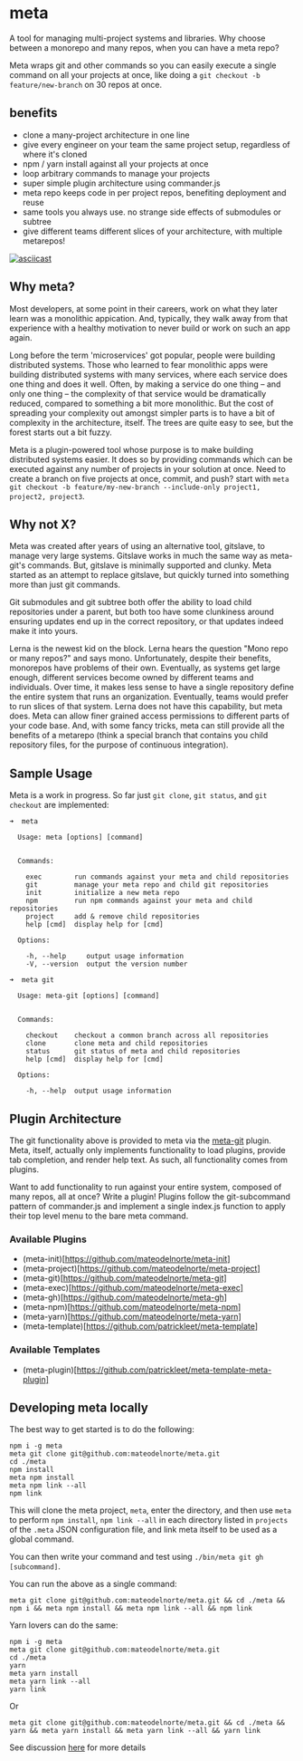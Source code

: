 # meta

A tool for managing multi-project systems and libraries. Why choose between a monorepo and many repos, when you can have a meta repo?

Meta wraps git and other commands so you can easily execute a single command on all your projects at once, like doing a `git checkout -b feature/new-branch` on 30 repos at once. 

## benefits

  - clone a many-project architecture in one line
  - give every engineer on your team the same project setup, regardless of where it's cloned
  - npm / yarn install against all your projects at once
  - loop arbitrary commands to manage your projects
  - super simple plugin architecture using commander.js
  - meta repo keeps code in per project repos, benefiting deployment and reuse
  - same tools you always use. no strange side effects of submodules or subtree
  - give different teams different slices of your architecture, with multiple metarepos!

[![asciicast](https://asciinema.org/a/4e5oa02980izleujtrch6bary.png)](https://asciinema.org/a/4e5oa02980izleujtrch6bary)

## Why meta?

Most developers, at some point in their careers, work on what they later learn was a monolithic appication. And, typically, they walk
away from that experience with a healthy motivation to never build or work on such an app again. 

Long before the term 'microservices' got popular, people were building distributed systems. Those who learned to fear monolithic apps
were building distributed systems with many services, where each service does one thing and does it well. Often, by making a service do 
one thing – and only one thing – the complexity of that service would be dramatically reduced, compared to something a bit more monolithic.
But the cost of spreading your complexity out amongst simpler parts is to have a bit of complexity in the architecture, itself. The trees
are quite easy to see, but the forest starts out a bit fuzzy.

Meta is a plugin-powered tool whose purpose is to make building distributed systems easier. It does so by providing commands which can be 
executed against any number of projects in your solution at once. Need to create a branch on five projects at once, commit, and push? start 
with `meta git checkout -b feature/my-new-branch --include-only project1, project2, project3`. 

## Why not X?

Meta was created after years of using an alternative tool, gitslave, to manage very large systems. Gitslave works in much the same way as meta-git's commands. But, 
gitslave is minimally supported and clunky. Meta started as an attempt to replace gitslave, but quickly turned into something more than
just git commands. 

Git submodules and git subtree both offer the ability to load child repositories under a parent, but both too have some clunkiness around 
ensuring updates end up in the correct repository, or that updates indeed make it into yours. 

Lerna is the newest kid on the block. Lerna hears the question "Mono repo or many repos?" and says mono. Unfortunately, despite their benefits, 
monorepos have problems of their own. Eventually, as systems get large enough, different services become owned by different teams and individuals. 
Over time, it makes less sense to have a single repository define the entire system that runs an organization. Eventually, teams would prefer to 
run slices of that system. Lerna does not have this capability, but meta does. Meta can allow finer grained access permissions to different
parts of your code base. And, with some fancy tricks, meta can still provide all the benefits of a metarepo (think a special branch that contains
you child repository files, for the purpose of continuous integration).

## Sample Usage

Meta is a work in progress. So far just `git clone`, `git status`, and `git checkout` are implemented: 
```
➜  meta

  Usage: meta [options] [command]


  Commands:

    exec        run commands against your meta and child repositories
    git         manage your meta repo and child git repositories
    init        initialize a new meta repo
    npm         run npm commands against your meta and child repositories
    project     add & remove child repositories
    help [cmd]  display help for [cmd]

  Options:

    -h, --help     output usage information
    -V, --version  output the version number
```
```
➜  meta git

  Usage: meta-git [options] [command]


  Commands:

    checkout    checkout a common branch across all repositories
    clone       clone meta and child repositories
    status      git status of meta and child repositories
    help [cmd]  display help for [cmd]

  Options:

    -h, --help  output usage information
```

## Plugin Architecture

The git functionality above is provided to meta via the [meta-git](https://github.com/mateodelnorte/meta-git) plugin. 
Meta, itself, actually only implements functionality to load plugins, provide tab completion, and render help text. As such,
all functionality comes from plugins. 

Want to add functionality to run against your entire system, composed of many repos, all 
at once? Write a plugin! Plugins follow the git-subcommand pattern of commander.js and implement a single index.js function 
to apply their top level menu to the bare meta command. 

### Available Plugins

* (meta-init)[https://github.com/mateodelnorte/meta-init]
* (meta-project)[https://github.com/mateodelnorte/meta-project]
* (meta-git)[https://github.com/mateodelnorte/meta-git]
* (meta-exec)[https://github.com/mateodelnorte/meta-exec]
* (meta-gh)[https://github.com/mateodelnorte/meta-gh]
* (meta-npm)[https://github.com/mateodelnorte/meta-npm]
* (meta-yarn)[https://github.com/mateodelnorte/meta-yarn]
* (meta-template)[https://github.com/patrickleet/meta-template]

### Available Templates

* (meta-plugin)[https://github.com/patrickleet/meta-template-meta-plugin]

## Developing meta locally

The best way to get started is to do the following:

```
npm i -g meta
meta git clone git@github.com:mateodelnorte/meta.git
cd ./meta
npm install
meta npm install
meta npm link --all
npm link
```

This will clone the meta project, `meta`, enter the directory, and then use `meta` to perform `npm install`, `npm link --all` in each directory listed in `projects` of the `.meta` JSON configuration file, and link meta itself to be used as a global command.

You can then write your command and test using `./bin/meta git gh [subcommand]`. 

You can run the above as a single command:
```
meta git clone git@github.com:mateodelnorte/meta.git && cd ./meta && npm i && meta npm install && meta npm link --all && npm link
```
Yarn lovers can do the same: 
```
npm i -g meta
meta git clone git@github.com:mateodelnorte/meta.git
cd ./meta
yarn
meta yarn install
meta yarn link --all
yarn link
```
Or
```
meta git clone git@github.com:mateodelnorte/meta.git && cd ./meta && yarn && meta yarn install && meta yarn link --all && yarn link
```
See discussion [here](https://github.com/mateodelnorte/meta/issues/8) for more details
